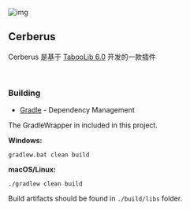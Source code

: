 ![img](https://cdn.nlark.com/yuque/0/2023/png/26025412/1676449002328-3a24031a-2251-432a-a3aa-e5732d74cc22.png)

## Cerberus

Cerberus 是基于 [TabooLib 6.0](https://github.com/TabooLib/taboolib) 开发的一款插件

<br>


### Building

* [Gradle](https://gradle.org/) - Dependency Management

The GradleWrapper in included in this project.

**Windows:**

```
gradlew.bat clean build
```

**macOS/Linux:**

```
./gradlew clean build
```

Build artifacts should be found in `./build/libs` folder.